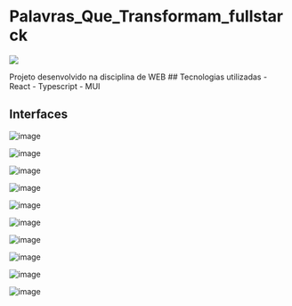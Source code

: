 # Palavras_Que_Transformam_fullstarck
 <p >
<img loading="lazy" src="http://img.shields.io/static/v1?label=STATUS&message=EM%20FINALIZADO&style=for-the-badge"/>
</p>
Projeto desenvolvido na disciplina de WEB 
## Tecnologias utilizadas
 - React
 - Typescript
 - MUI
 
## Interfaces
![image](https://github.com/irllamartins/Palavras_Que_Transformam_fullstarck/assets/39415559/3b599a18-e747-49e7-b947-f22780336fef)

![image](https://github.com/irllamartins/Palavras_Que_Transformam_fullstarck/assets/39415559/9038fbf1-fcc3-4656-8eec-178c069d0ba9)

![image](https://github.com/irllamartins/Palavras_Que_Transformam_fullstarck/assets/39415559/7ace08f3-b57a-470e-97f5-f56176da0e8d)

![image](https://github.com/irllamartins/Palavras_Que_Transformam_fullstarck/assets/39415559/75fef471-e43a-432e-8dc1-571c2e592b81)

![image](https://github.com/irllamartins/Palavras_Que_Transformam_fullstarck/assets/39415559/331a0614-c2a4-4841-b755-7d12f8f753a2)

![image](https://github.com/irllamartins/Palavras_Que_Transformam_fullstarck/assets/39415559/e5f0f172-07e6-4965-bfbf-4d25f2db2219)

![image](https://github.com/irllamartins/Palavras_Que_Transformam_fullstarck/assets/39415559/68406879-0a25-4d83-a3fa-da02e1b7d491)

![image](https://github.com/irllamartins/Palavras_Que_Transformam_fullstarck/assets/39415559/9d0f0b93-6eff-47a8-8330-e6c206fa0312)

![image](https://github.com/irllamartins/Palavras_Que_Transformam_fullstarck/assets/39415559/29570bc7-c0e6-4841-b258-d85790b2fe2a)

![image](https://github.com/irllamartins/Palavras_Que_Transformam_fullstarck/assets/39415559/3b3b51fe-50ee-4670-92d2-6f174ac057eb)

